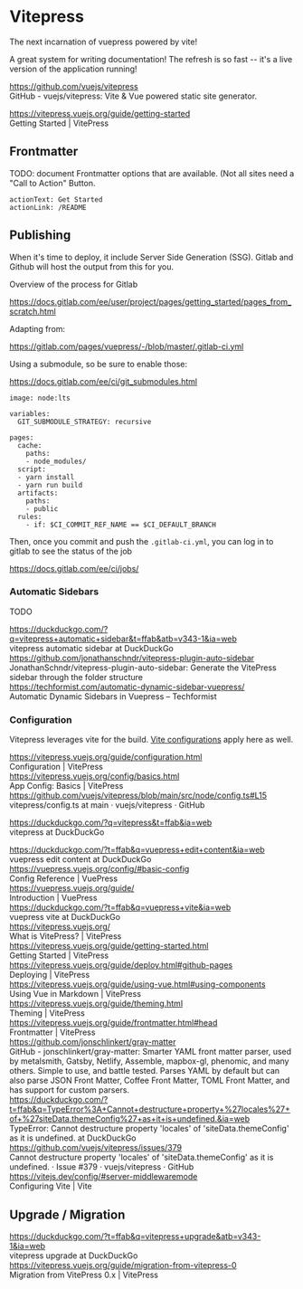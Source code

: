 # Vitepress

The next incarnation of vuepress powered by vite! 

A great system for writing documentation! The refresh is so fast -- it's a live version of the application running!

https://github.com/vuejs/vitepress  
GitHub - vuejs/vitepress: Vite & Vue powered static site generator.  

https://vitepress.vuejs.org/guide/getting-started  
Getting Started | VitePress  


## Frontmatter

TODO: document Frontmatter options that are available. (Not all sites need a "Call to Action" Button.

```
actionText: Get Started
actionLink: /README
```


## Publishing

When it's time to deploy, it include Server Side Generation (SSG). Gitlab and Github will host the output from this for you. 

Overview of the process for Gitlab

https://docs.gitlab.com/ee/user/project/pages/getting_started/pages_from_scratch.html

Adapting from:

https://gitlab.com/pages/vuepress/-/blob/master/.gitlab-ci.yml

Using a submodule, so be sure to enable those:


https://docs.gitlab.com/ee/ci/git_submodules.html


```
image: node:lts

variables:
  GIT_SUBMODULE_STRATEGY: recursive
  
pages:
  cache:
    paths:
    - node_modules/
  script:
  - yarn install
  - yarn run build
  artifacts:
    paths:
    - public
  rules:
    - if: $CI_COMMIT_REF_NAME == $CI_DEFAULT_BRANCH
```

Then, once you commit and push the `.gitlab-ci.yml`, you can log in to gitlab to see the status of the job

https://docs.gitlab.com/ee/ci/jobs/

### Automatic Sidebars

TODO

https://duckduckgo.com/?q=vitepress+automatic+sidebar&t=ffab&atb=v343-1&ia=web  
vitepress automatic sidebar at DuckDuckGo  
https://github.com/jonathanschndr/vitepress-plugin-auto-sidebar  
JonathanSchndr/vitepress-plugin-auto-sidebar: Generate the VitePress sidebar through the folder structure  
https://techformist.com/automatic-dynamic-sidebar-vuepress/  
Automatic Dynamic Sidebars in Vuepress – Techformist  



### Configuration

Vitepress leverages vite for the build. [Vite configurations](vite.md) apply here as well.
  
https://vitepress.vuejs.org/guide/configuration.html  
Configuration | VitePress  
https://vitepress.vuejs.org/config/basics.html  
App Config: Basics | VitePress  
https://github.com/vuejs/vitepress/blob/main/src/node/config.ts#L15  
vitepress/config.ts at main · vuejs/vitepress · GitHub  
  
https://duckduckgo.com/?q=vitepress&t=ffab&ia=web  
vitepress at DuckDuckGo  



https://duckduckgo.com/?t=ffab&q=vuepress+edit+content&ia=web  
vuepress edit content at DuckDuckGo  
https://vuepress.vuejs.org/config/#basic-config  
Config Reference | VuePress  
https://vuepress.vuejs.org/guide/  
Introduction | VuePress  
https://duckduckgo.com/?t=ffab&q=vuepress+vite&ia=web  
vuepress vite at DuckDuckGo  
https://vitepress.vuejs.org/  
What is VitePress? | VitePress  
https://vitepress.vuejs.org/guide/getting-started.html  
Getting Started | VitePress  
https://vitepress.vuejs.org/guide/deploy.html#github-pages  
Deploying | VitePress  
https://vitepress.vuejs.org/guide/using-vue.html#using-components  
Using Vue in Markdown | VitePress  
https://vitepress.vuejs.org/guide/theming.html  
Theming | VitePress  
https://vitepress.vuejs.org/guide/frontmatter.html#head  
Frontmatter | VitePress  
https://github.com/jonschlinkert/gray-matter  
GitHub - jonschlinkert/gray-matter: Smarter YAML front matter parser, used by metalsmith, Gatsby, Netlify, Assemble, mapbox-gl, phenomic, and many others. Simple to use, and battle tested. Parses YAML by default but can also parse JSON Front Matter, Coffee Front Matter, TOML Front Matter, and has support for custom parsers.  
https://duckduckgo.com/?t=ffab&q=TypeError%3A+Cannot+destructure+property+%27locales%27+of+%27siteData.themeConfig%27+as+it+is+undefined.&ia=web  
TypeError: Cannot destructure property 'locales' of 'siteData.themeConfig' as it is undefined. at DuckDuckGo  
https://github.com/vuejs/vitepress/issues/379  
Cannot destructure property 'locales' of 'siteData.themeConfig' as it is undefined. · Issue #379 · vuejs/vitepress · GitHub  
https://vitejs.dev/config/#server-middlewaremode  
Configuring Vite | Vite  
  
## Upgrade / Migration

https://duckduckgo.com/?t=ffab&q=vitepress+upgrade&atb=v343-1&ia=web  
vitepress upgrade at DuckDuckGo  
https://vitepress.vuejs.org/guide/migration-from-vitepress-0  
Migration from VitePress 0.x | VitePress  
